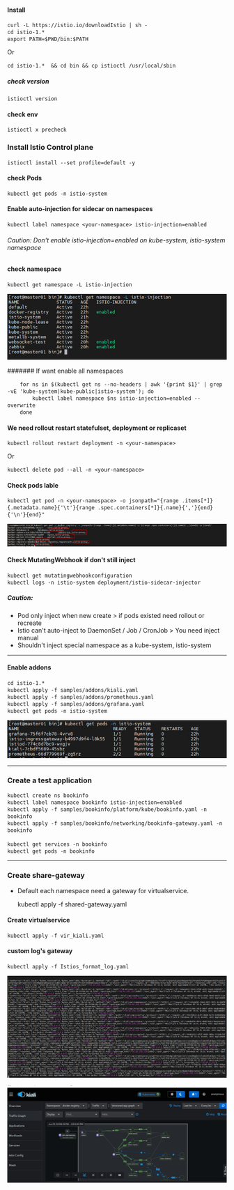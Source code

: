 #### Install

    curl -L https://istio.io/downloadIstio | sh -
    cd istio-1.*
    export PATH=$PWD/bin:$PATH
Or

    cd istio-1.*  && cd bin && cp istioctl /usr/local/sbin

##### check version 
    istioctl version
#### check env
    istioctl x precheck

### Install Istio Control plane
    istioctl install --set profile=default -y
#### check Pods
    kubectl get pods -n istio-system
#### Enable auto-injection for sidecar on namespaces
    kubectl label namespace <your-namespace> istio-injection=enabled

###### Caution: Don't enable istio-injection=enabled on kube-system, istio-system namespace

#### check namespace
    kubectl get namespace -L istio-injection
![img.png](images/0.png)


####### If want enable all namespaces

        for ns in $(kubectl get ns --no-headers | awk '{print $1}' | grep -vE 'kube-system|kube-public|istio-system'); do
            kubectl label namespace $ns istio-injection=enabled --overwrite
        done

#### We need rollout restart statefulset, deployment or replicaset
    kubectl rollout restart deployment -n <your-namespace>
Or
    
    kubectl delete pod --all -n <your-namespace>
#### Check pods lable
    kubectl get pod -n <your-namespace> -o jsonpath="{range .items[*]}{.metadata.name}{'\t'}{range .spec.containers[*]}{.name}{','}{end}{'\n'}{end}"

![img.png](images/1.png)


#### Check MutatingWebhook if don't still inject
    kubectl get mutatingwebhookconfiguration
    kubectl logs -n istio-system deployment/istio-sidecar-injector

##### Caution: 
- Pod only inject when new create > if pods existed need rollout or recreate
- Istio can't auto-inject to DaemonSet / Job / CronJob > You need inject manual
- Shouldn't inject special namespace as a kube-system, istio-system

___
#### Enable addons
    cd istio-1.*
    kubectl apply -f samples/addons/kiali.yaml
    kubectl apply -f samples/addons/prometheus.yaml
    kubectl apply -f samples/addons/grafana.yaml
    kubectl get pods -n istio-system

![img.png](images/2.png)


---
### Create a test application
    kubectl create ns bookinfo
    kubectl label namespace bookinfo istio-injection=enabled
    kubectl apply -f samples/bookinfo/platform/kube/bookinfo.yaml -n bookinfo
    kubectl apply -f samples/bookinfo/networking/bookinfo-gateway.yaml -n bookinfo

    kubectl get services -n bookinfo
    kubectl get pods -n bookinfo

---

### Create share-gateway

- Default each namespace need a gateway for virtualservice.


    kubectl apply -f shared-gateway.yaml
#### Create virtualservice

    kubectl apply -f vir_kiali.yaml

#### custom log's gateway

    kubectl apply -f Istios_format_log.yaml

![img.png](images/3.png)

![img.png](images/4.png)

